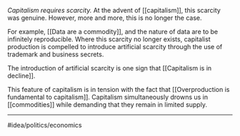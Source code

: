 *Capitalism requires scarcity.* At the advent of [[capitalism]], this scarcity was genuine. However, more and more, this is no longer the case. 

For example, [[Data are a commodity]], and the nature of data are to be infinitely reproducible. Where this scarcity no longer exists, capitalist production is compelled to introduce artificial scarcity through the use of trademark and business secrets. 

The introduction of artificial scarcity is one sign that [[Capitalism is in decline]]. 

This feature of capitalism is in tension with the fact that [[Overproduction is fundamental to capitalism]]. Capitalism simultaneously drowns us in [[commodities]] while demanding that they remain in limited supply. 

---
#idea/politics/economics 